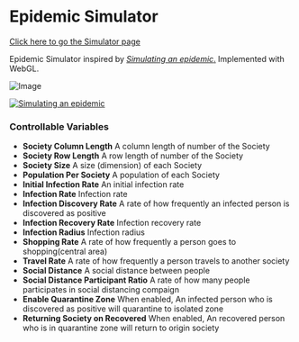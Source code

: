 # Epidemic Simulator

[Click here to go the Simulator page](https://orange4glace.github.io/epidemic-simulator/)

Epidemic Simulator inspired by [*Simulating an epidemic*.](https://www.youtube.com/watch?v=gxAaO2rsdIs)
Implemented with WebGL.

![Image](./asset/capture.gif)

[![Simulating an epidemic](http://img.youtube.com/vi/gxAaO2rsdIs/0.jpg)](https://www.youtube.com/watch?v=gxAaO2rsdIs)

### Controllable Variables
- **Society Column Length**
  A column length of number of the Society
- **Society Row Length**
  A row length of number of the Society
- **Society Size**
  A size (dimension) of each Society
- **Population Per Society**
  A population of each Society
- **Initial Infection Rate**
  An initial infection rate
- **Infection Rate**
  Infection rate
- **Infection Discovery Rate**
  A rate of how frequently an infected person is discovered as positive
- **Infection Recovery Rate**
  Infection recovery rate
- **Infection Radius**
  Infection radius
- **Shopping Rate**
  A rate of how frequently a person goes to shopping(central area)
- **Travel Rate**
  A rate of how frequently a person travels to another society
- **Social Distance**
  A social distance between people
- **Social Distance Participant Ratio**
  A rate of how many people participates in social distancing compaign
- **Enable Quarantine Zone**
  When enabled, An infected person who is discovered as positive will quarantine to isolated zone
- **Returning Society on Recovered**
  When enabled, An recovered person who is in quarantine zone will return to origin society